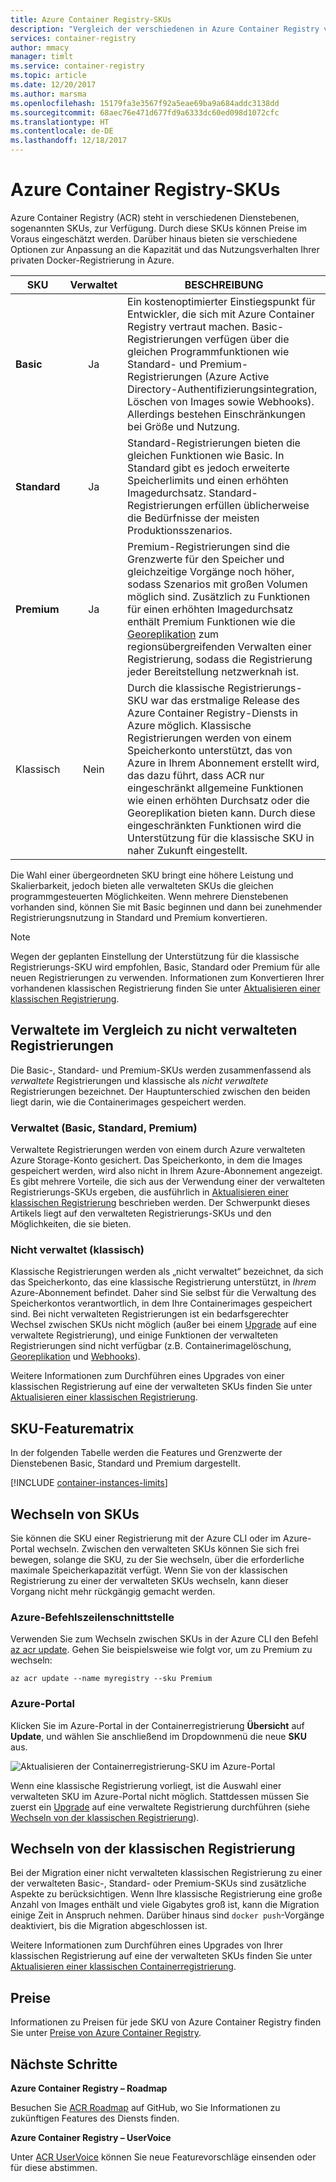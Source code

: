 ```yaml
---
title: Azure Container Registry-SKUs
description: "Vergleich der verschiedenen in Azure Container Registry verfügbaren Dienstebenen."
services: container-registry
author: mmacy
manager: timlt
ms.service: container-registry
ms.topic: article
ms.date: 12/20/2017
ms.author: marsma
ms.openlocfilehash: 15179fa3e3567f92a5eae69ba9a684addc3138dd
ms.sourcegitcommit: 68aec76e471d677fd9a6333dc60ed098d1072cfc
ms.translationtype: HT
ms.contentlocale: de-DE
ms.lasthandoff: 12/18/2017
---
```

# <a name="azure-container-registry-skus"></a>Azure Container Registry-SKUs

Azure Container Registry (ACR) steht in verschiedenen Dienstebenen, sogenannten SKUs, zur Verfügung. Durch diese SKUs können Preise im Voraus eingeschätzt werden. Darüber hinaus bieten sie verschiedene Optionen zur Anpassung an die Kapazität und das Nutzungsverhalten Ihrer privaten Docker-Registrierung in Azure.

| SKU | Verwaltet | BESCHREIBUNG |
| --- | :-------: | ----------- |
| **Basic** | Ja | Ein kostenoptimierter Einstiegspunkt für Entwickler, die sich mit Azure Container Registry vertraut machen. Basic-Registrierungen verfügen über die gleichen Programmfunktionen wie Standard- und Premium-Registrierungen (Azure Active Directory-Authentifizierungsintegration, Löschen von Images sowie Webhooks). Allerdings bestehen Einschränkungen bei Größe und Nutzung. |
| **Standard** | Ja | Standard-Registrierungen bieten die gleichen Funktionen wie Basic. In Standard gibt es jedoch erweiterte Speicherlimits und einen erhöhten Imagedurchsatz. Standard-Registrierungen erfüllen üblicherweise die Bedürfnisse der meisten Produktionsszenarios. |
| **Premium** | Ja | Premium-Registrierungen sind die Grenzwerte für den Speicher und gleichzeitige Vorgänge noch höher, sodass Szenarios mit großen Volumen möglich sind. Zusätzlich zu Funktionen für einen erhöhten Imagedurchsatz enthält Premium Funktionen wie die [Georeplikation][container-registry-geo-replication] zum regionsübergreifenden Verwalten einer Registrierung, sodass die Registrierung jeder Bereitstellung netzwerknah ist. |
| Klassisch | Nein  | Durch die klassische Registrierungs-SKU war das erstmalige Release des Azure Container Registry-Diensts in Azure möglich. Klassische Registrierungen werden von einem Speicherkonto unterstützt, das von Azure in Ihrem Abonnement erstellt wird, das dazu führt, dass ACR nur eingeschränkt allgemeine Funktionen wie einen erhöhten Durchsatz oder die Georeplikation bieten kann. Durch diese eingeschränkten Funktionen wird die Unterstützung für die klassische SKU in naher Zukunft eingestellt. |

Die Wahl einer übergeordneten SKU bringt eine höhere Leistung und Skalierbarkeit, jedoch bieten alle verwalteten SKUs die gleichen programmgesteuerten Möglichkeiten. Wenn mehrere Dienstebenen vorhanden sind, können Sie mit Basic beginnen und dann bei zunehmender Registrierungsnutzung in Standard und Premium konvertieren.

> [!NOTE]
> Wegen der geplanten Einstellung der Unterstützung für die klassische Registrierungs-SKU wird empfohlen, Basic, Standard oder Premium für alle neuen Registrierungen zu verwenden. Informationen zum Konvertieren Ihrer vorhandenen klassischen Registrierung finden Sie unter [Aktualisieren einer klassischen Registrierung][container-registry-upgrade].
>

## <a name="managed-vs-unmanaged"></a>Verwaltete im Vergleich zu nicht verwalteten Registrierungen

Die Basic-, Standard- und Premium-SKUs werden zusammenfassend als *verwaltete* Registrierungen und klassische als *nicht verwaltete* Registrierungen bezeichnet. Der Hauptunterschied zwischen den beiden liegt darin, wie die Containerimages gespeichert werden.

### <a name="managed-basic-standard-premium"></a>Verwaltet (Basic, Standard, Premium)

Verwaltete Registrierungen werden von einem durch Azure verwalteten Azure Storage-Konto gesichert. Das Speicherkonto, in dem die Images gespeichert werden, wird also nicht in Ihrem Azure-Abonnement angezeigt. Es gibt mehrere Vorteile, die sich aus der Verwendung einer der verwalteten Registrierungs-SKUs ergeben, die ausführlich in [Aktualisieren einer klassischen Registrierung][container-registry-upgrade] beschrieben werden. Der Schwerpunkt dieses Artikels liegt auf den verwalteten Registrierungs-SKUs und den Möglichkeiten, die sie bieten.

### <a name="unmanaged-classic"></a>Nicht verwaltet (klassisch)

Klassische Registrierungen werden als „nicht verwaltet“ bezeichnet, da sich das Speicherkonto, das eine klassische Registrierung unterstützt, in *Ihrem* Azure-Abonnement befindet. Daher sind Sie selbst für die Verwaltung des Speicherkontos verantwortlich, in dem Ihre Containerimages gespeichert sind. Bei nicht verwalteten Registrierungen ist ein bedarfsgerechter Wechsel zwischen SKUs nicht möglich (außer bei einem [Upgrade][container-registry-upgrade] auf eine verwaltete Registrierung), und einige Funktionen der verwalteten Registrierungen sind nicht verfügbar (z.B. Containerimagelöschung, [Georeplikation][container-registry-geo-replication] und [Webhooks][container-registry-webhook]).

Weitere Informationen zum Durchführen eines Upgrades von einer klassischen Registrierung auf eine der verwalteten SKUs finden Sie unter [Aktualisieren einer klassischen Registrierung][container-registry-upgrade].

## <a name="sku-feature-matrix"></a>SKU-Featurematrix

In der folgenden Tabelle werden die Features und Grenzwerte der Dienstebenen Basic, Standard und Premium dargestellt.

[!INCLUDE [container-instances-limits](../../includes/container-registry-limits.md)]

## <a name="changing-skus"></a>Wechseln von SKUs

Sie können die SKU einer Registrierung mit der Azure CLI oder im Azure-Portal wechseln. Zwischen den verwalteten SKUs können Sie sich frei bewegen, solange die SKU, zu der Sie wechseln, über die erforderliche maximale Speicherkapazität verfügt. Wenn Sie von der klassischen Registrierung zu einer der verwalteten SKUs wechseln, kann dieser Vorgang nicht mehr rückgängig gemacht werden.

### <a name="azure-cli"></a>Azure-Befehlszeilenschnittstelle

Verwenden Sie zum Wechseln zwischen SKUs in der Azure CLI den Befehl [az acr update][az-acr-update]. Gehen Sie beispielsweise wie folgt vor, um zu Premium zu wechseln:

```azurecli
az acr update --name myregistry --sku Premium
```

### <a name="azure-portal"></a>Azure-Portal

Klicken Sie im Azure-Portal in der Containerregistrierung **Übersicht** auf **Update**, und wählen Sie anschließend im Dropdownmenü die neue **SKU** aus.

![Aktualisieren der Containerregistrierung-SKU im Azure-Portal][update-registry-sku]

Wenn eine klassische Registrierung vorliegt, ist die Auswahl einer verwalteten SKU im Azure-Portal nicht möglich. Stattdessen müssen Sie zuerst ein [Upgrade][container-registry-upgrade] auf eine verwaltete Registrierung durchführen (siehe [Wechseln von der klassischen Registrierung](#changing-from-classic)).

## <a name="changing-from-classic"></a>Wechseln von der klassischen Registrierung

Bei der Migration einer nicht verwalteten klassischen Registrierung zu einer der verwalteten Basic-, Standard- oder Premium-SKUs sind zusätzliche Aspekte zu berücksichtigen. Wenn Ihre klassische Registrierung eine große Anzahl von Images enthält und viele Gigabytes groß ist, kann die Migration einige Zeit in Anspruch nehmen. Darüber hinaus sind `docker push`-Vorgänge deaktiviert, bis die Migration abgeschlossen ist.

Weitere Informationen zum Durchführen eines Upgrades von Ihrer klassischen Registrierung auf eine der verwalteten SKUs finden Sie unter [Aktualisieren einer klassischen Containerregistrierung][container-registry-upgrade].

## <a name="pricing"></a>Preise

Informationen zu Preisen für jede SKU von Azure Container Registry finden Sie unter [Preise von Azure Container Registry][container-registry-pricing].

## <a name="next-steps"></a>Nächste Schritte

**Azure Container Registry – Roadmap**

Besuchen Sie [ACR Roadmap][acr-roadmap] auf GitHub, wo Sie Informationen zu zukünftigen Features des Diensts finden.

**Azure Container Registry – UserVoice**

Unter [ACR UserVoice][container-registry-uservoice] können Sie neue Featurevorschläge einsenden oder für diese abstimmen.

<!-- IMAGES -->
[update-registry-sku]: ./media/container-registry-skus/update-registry-sku.png

<!-- LINKS - External -->
[acr-roadmap]: https://aka.ms/acr/roadmap
[container-registry-pricing]: https://azure.microsoft.com/pricing/details/container-registry/
[container-registry-uservoice]: https://feedback.azure.com/forums/903958-azure-container-registry

<!-- LINKS - Internal -->
[az-acr-update]: /cli/azure/acr#az_acr_update
[container-registry-geo-replication]: container-registry-geo-replication.md
[container-registry-upgrade]: container-registry-upgrade.md
[container-registry-webhook]: container-registry-webhook.md
